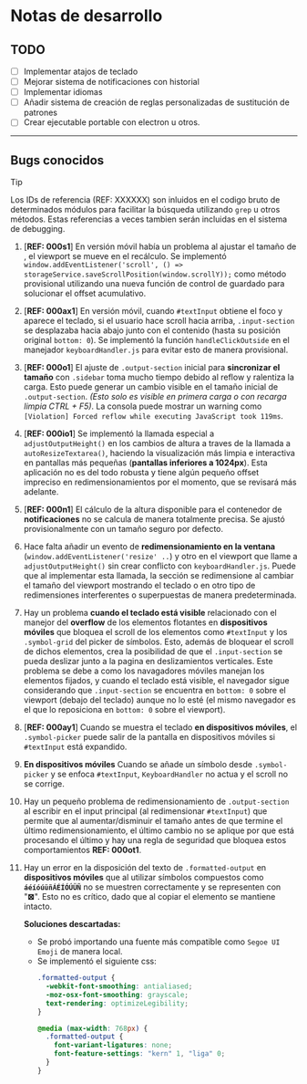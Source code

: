 
# Notas de desarrollo

## TODO
- [ ] Implementar atajos de teclado
- [ ] Mejorar sistema de notificaciones con historial
- [ ] Implementar idiomas
- [ ] Añadir sistema de creación de reglas personalizadas de sustitución de patrones
- [ ] Crear ejecutable portable con electron u otros.

---

## Bugs conocidos
> [!Tip]
> Los IDs de referencia (REF: XXXXXX) son inluidos en el codigo bruto de determinados módulos para facilitar la búsqueda utilizando `grep` u otros métodos. Estas referencias a veces tambien serán incluidas en el sistema de debugging.

1. [**REF: 000s1**] En versión móvil había un problema al ajustar el tamaño de , el viewport se mueve en el recálculo. Se implementó `window.addEventListener('scroll', () => storageService.saveScrollPosition(window.scrollY));` como método provisional utilizando una nueva función de control de guardado para solucionar el offset acumulativo.

2. [**REF: 000ax1**] En versión móvil, cuando `#textInput` obtiene el foco y aparece el teclado, si el usuario hace scroll hacia arriba, `.input-section` se desplazaba hacia abajo junto con el contenido (hasta su posición original `bottom: 0`). Se implementó la función `handleClickOutside` en el manejador `keyboardHandler.js` para evitar esto de manera provisional.

3. [**REF: 000o1**] El ajuste de `.output-section` inicial para **sincronizar el tamaño** con `.sidebar` toma mucho tiempo debido al reflow y ralentiza la carga. Esto puede generar un cambio visible en el tamaño inicial de `.output-section`. *(Esto solo es visible en primera carga o con recarga limpia CTRL + F5)*. La consola puede mostrar un warning como `[Violation] Forced reflow while executing JavaScript took 119ms`.

4. [**REF: 000io1**] Se implementó la llamada especial a `adjustOutputHeight()` en los cambios de altura a traves de la llamada a `autoResizeTextarea()`, haciendo la visualización más limpia e interactiva en pantallas más pequeñas (**pantallas inferiores a 1024px**). Esta aplicación no es del todo robusta y tiene algún pequeño offset impreciso en redimensionamientos por el momento, que se revisará más adelante.

5. [**REF: 000n1**] El cálculo de la altura disponible para el contenedor de **notificaciones** no se calcula de manera totalmente precisa. Se ajustó provisionalmente con un tamaño seguro por defecto.

6. Hace falta añadir un evento de **redimensionamiento en la ventana** (`window.addEventListener('resize' ..`) y otro en el viewport que llame a `adjustOutputHeight()` sin crear conflicto con `keyboardHandler.js`. Puede que al implementar esta llamada, la sección se redimensione al cambiar el tamaño del viewport mostrando el teclado o en otro tipo de redimensiones interferentes o superpuestas de manera predeterminada.

7. Hay un problema **cuando el teclado está visible** relacionado con el manejor del **overflow** de los elementos flotantes en **dispositivos móviles** que bloquea el scroll de los elementos como `#textInput` y los `.symbol-grid` del picker de símbolos. Esto, además de bloquear el scroll de dichos elementos, crea la posibilidad de que el `.input-section` se pueda deslizar junto a la pagina en deslizamientos verticales. Este problema se debe a como los navagadores móviles manejan los elementos fijados, y cuando el teclado está visible, el navegador sigue considerando que `.input-section` se encuentra en `bottom: 0` sobre el viewport (debajo del teclado) aunque no lo esté (el mismo navegador es el que lo reposiciona en `bottom: 0` sobre el viewport).

8. [**REF: 000ay1**] Cuando se muestra el teclado **en dispositivos móviles**, el `.symbol-picker` puede salir de la pantalla en dispositivos móviles si `#textInput` está expandido.

9. **En dispositivos móviles** Cuando se añade un símbolo desde `.symbol-picker` y se enfoca `#textInput`, `KeyboardHandler` no actua y el scroll no se corrige.

10. Hay un pequeño problema de redimensionamiento de `.output-section` al escribir en el input principal (al redimensionar `#textInput`) que permite que al aumentar/disminuir el tamaño antes de que termine el último redimensionamiento, el último cambio no se aplique por que está procesando el último y hay una regla de seguridad que bloquea estos comportamientos **REF: 000ot1**.

11. Hay un error en la disposición del texto de `.formatted-output` en **dispositivos móviles** que al utilizar símbolos compuestos como **`áéíóúüñÁÉÍÓÚÜÑ`** no se muestren correctamente y se representen con "**⊠**". Esto no es crítico, dado que al copiar el elemento se mantiene intacto.
    
    **Soluciones descartadas:**
      - Se probó importando una fuente más compatible como `Segoe UI Emoji` de manera local.
      - Se implementó el siguiente css:
        ```css
        .formatted-output {
          -webkit-font-smoothing: antialiased;
          -moz-osx-font-smoothing: grayscale;
          text-rendering: optimizeLegibility;
        }

        @media (max-width: 768px) {
          .formatted-output {
            font-variant-ligatures: none;
            font-feature-settings: "kern" 1, "liga" 0;
          }
        }
        ```  


